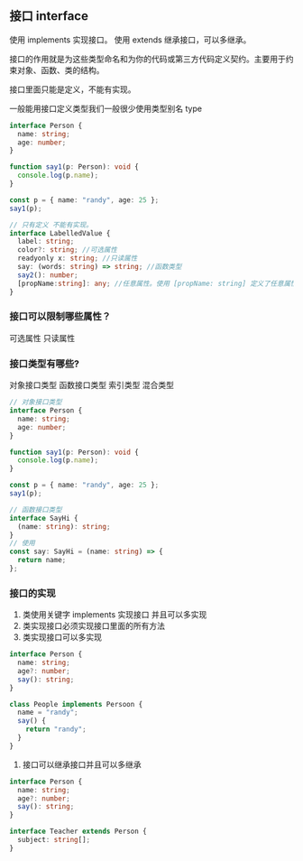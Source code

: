 ## 接口 interface

使用 implements 实现接口。 使用 extends 继承接口，可以多继承。

接口的作用就是为这些类型命名和为你的代码或第三方代码定义契约。主要用于约束对象、函数、类的结构。

接口里面只能是定义，不能有实现。

一般能用接口定义类型我们一般很少使用类型别名 type

```ts
interface Person {
  name: string;
  age: number;
}

function say1(p: Person): void {
  console.log(p.name);
}

const p = { name: "randy", age: 25 };
say1(p);
```

```ts
// 只有定义 不能有实现。
interface LabelledValue {
  label: string;
  color?: string; //可选属性
  readyonly x: string; //只读属性
  say: (words: string) => string; //函数类型
  say2(): number;
  [propName:string]: any; //任意属性。使用 [propName: string] 定义了任意属性取 string 类型的键,值类型是任何值。
}
```

### 接口可以限制哪些属性？

可选属性 只读属性

### 接口类型有哪些?

对象接口类型 函数接口类型 索引类型 混合类型

```ts
// 对象接口类型
interface Person {
  name: string;
  age: number;
}

function say1(p: Person): void {
  console.log(p.name);
}

const p = { name: "randy", age: 25 };
say1(p);
```

```ts
// 函数接口类型
interface SayHi {
  (name: string): string;
}
// 使用
const say: SayHi = (name: string) => {
  return name;
};
```

### 接口的实现

1. 类使用关键字 implements 实现接口 并且可以多实现
2. 类实现接口必须实现接口里面的所有方法
3. 类实现接口可以多实现

```ts
interface Person {
  name: string;
  age?: number;
  say(): string;
}

class People implements Persoon {
  name = "randy";
  say() {
    return "randy";
  }
}
```

1. 接口可以继承接口并且可以多继承

```ts
interface Person {
  name: string;
  age?: number;
  say(): string;
}

interface Teacher extends Person {
  subject: string[];
}
```
